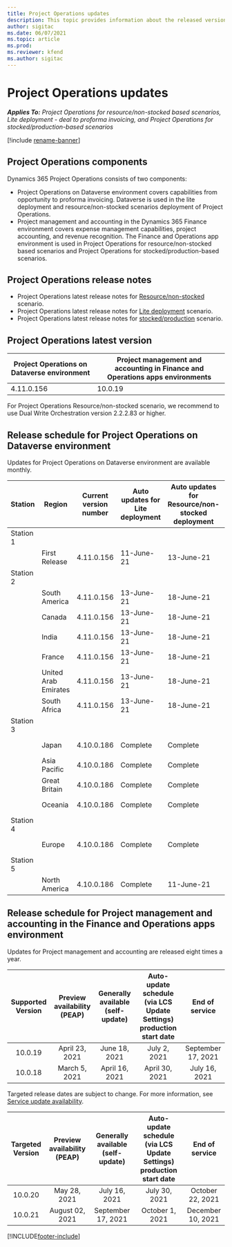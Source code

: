```yaml
---
title: Project Operations updates
description: This topic provides information about the released versions of Dynamics 365 Project Operations.
author: sigitac
ms.date: 06/07/2021
ms.topic: article
ms.prod:
ms.reviewer: kfend 
ms.author: sigitac
---
```


# Project Operations updates

_**Applies To:** Project Operations for resource/non-stocked based scenarios, Lite deployment - deal to proforma invoicing, and Project Operations for stocked/production-based scenarios_

[!include [rename-banner](~/includes/cc-data-platform-banner.md)]

## Project Operations components

Dynamics 365 Project Operations consists of two components:

- Project Operations on Dataverse environment covers capabilities from opportunity to proforma invoicing. Dataverse is used in the lite deployment and resource/non-stocked scenarios deployment of Project Operations.
- Project management and accounting in the Dynamics 365 Finance environment covers expense management capabilities, project accounting, and revenue recognition. The Finance and Operations app environment is used in Project Operations for resource/non-stocked based scenarios and Project Operations for stocked/production-based scenarios.

## Project Operations release notes
- Project Operations latest release notes for [Resource/non-stocked](whats-new-may-2021-resource-based.md) scenario.
- Project Operations latest release notes for [Lite deployment](../pro/whats-new/whats-new-may-2021-lite.md) scenario.
- Project Operations latest release notes for [stocked/production](../prod-pma/whats-new/whats-new-apr-2021-stocked.md) scenario.

## Project Operations latest version

| Project Operations on Dataverse environment | Project management and accounting in Finance and Operations apps environments | 
| --- | --- |
| 4.11.0.156 | 10.0.19 |

For Project Operations Resource/non-stocked scenario, we recommend to use Dual Write Orchestration version 2.2.2.83 or higher.

## Release schedule for Project Operations on Dataverse environment

Updates for Project Operations on Dataverse environment are available monthly. 

| Station | Region | Current version number | Auto updates for Lite deployment | Auto updates for Resource/non-stocked deployment | Next version number | Next version generally available |
|-----------|-----------------------|-----------------|--------------|---------------------|---------------------|---------------------|
| Station 1 |   &nbsp;              |    &nbsp;       | &nbsp;       |      &nbsp;         |      &nbsp;         |      &nbsp;         |
|   &nbsp;  | First Release         |  4.11.0.156     | 11-June-21   | 13-June-21          | TBD                 | 02-July-21          |
| Station 2 |   &nbsp;              |    &nbsp;       | &nbsp;       |      &nbsp;         |      &nbsp;         |      &nbsp;         |
|   &nbsp;  | South America         |  4.11.0.156     | 13-June-21   | 18-June-21          | TBD                 | 02-July-21          |
|    &nbsp; | Canada                |  4.11.0.156     | 13-June-21   | 18-June-21          | TBD                 | 02-July-21          |
|   &nbsp;  | India                 |  4.11.0.156     | 13-June-21   | 18-June-21          | TBD                 | 02-July-21          |
|   &nbsp;  | France                |  4.11.0.156     | 13-June-21   | 18-June-21          | TBD                 | 02-July-21          |
|   &nbsp;  | United Arab Emirates  |  4.11.0.156     | 13-June-21   | 18-June-21          | TBD                 | 02-July-21          |
|   &nbsp;  | South Africa          |  4.11.0.156     | 13-June-21   | 18-June-21          | TBD                 | 02-July-21          |
| Station 3 |      &nbsp;           |     &nbsp;      |     &nbsp;   |      &nbsp;         |      &nbsp;         |      &nbsp;         |
|   &nbsp;  | Japan                 |  4.10.0.186     | Complete     | Complete            | 4.11.0.156          | 13-June-21          |
|   &nbsp;  | Asia Pacific          |  4.10.0.186     | Complete     | Complete            | 4.11.0.156          | 13-June-21          |
|   &nbsp;  | Great Britain         |  4.10.0.186     | Complete     | Complete            | 4.11.0.156          | 13-June-21          |
|   &nbsp;  | Oceania               |  4.10.0.186     | Complete     | Complete            | 4.11.0.156          | 13-June-21          |
| Station 4 |     &nbsp;            |     &nbsp;      |     &nbsp;   |      &nbsp;         |      &nbsp;         |      &nbsp;         |
|   &nbsp;  | Europe                |  4.10.0.186     | Complete     | Complete            | 4.11.0.156          | 18-June-21          |
| Station 5 |     &nbsp;            |     &nbsp;      |     &nbsp;   |      &nbsp;         |      &nbsp;         |      &nbsp;         |
|   &nbsp;  | North America         |  4.10.0.186     | Complete     | 11-June-21          | 4.11.0.156          | 25-June-21          |

## Release schedule for Project management and accounting in the Finance and Operations apps environment

Updates for Project management and accounting are released eight times a year.

|          Supported Version          | Preview availability (PEAP) | Generally available (self-update) | Auto-update schedule (via LCS Update Settings) production start date |   End of service   |
|:-------------------------:|:---------------------------:|:---------------------------------:|:--------------------------------------------------------------------:|:------------------:|
|          10.0.19          |        April 23, 2021       |            June 18, 2021           |                             July 2, 2021                             | September 17, 2021 |
|          10.0.18          |        March 5, 2021        |           April 16, 2021          |                            April 30, 2021                            |    July 16, 2021   |


Targeted release dates are subject to change. For more information, see [Service update availability](/dynamics365/fin-ops-core/fin-ops/get-started/public-preview-releases?toc=%2fdynamics365%2ffinance%2ftoc.json).

|          Targeted Version          | Preview availability (PEAP) | Generally available (self-update) | Auto-update schedule (via LCS Update Settings) production start date |   End of service   |
|:-------------------------:|:---------------------------:|:---------------------------------:|:--------------------------------------------------------------------:|:------------------:|
|          10.0.20          |         May 28, 2021        |           July 16, 2021           |                             July 30, 2021                             |  October 22, 2021  |
|          10.0.21          |         August 02, 2021     |           September 17, 2021      |                             October 1, 2021                           |  December 10, 2021  |


[!INCLUDE[footer-include](../includes/footer-banner.md)]
